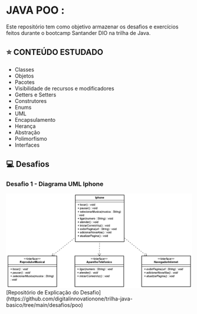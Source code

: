 # JAVA POO :
Este repositório tem como objetivo armazenar os desafios e exercícios feitos durante o bootcamp Santander DIO na trilha de Java.

## ⭐ CONTEÚDO ESTUDADO
- Classes
- Objetos
- Pacotes
- Visibilidade de recursos e modificadores
- Getters e Setters
- Construtores
- Enums
- UML
- Encapsulamento
- Herança
- Abstração
- Polimorfismo
- Interfaces


## 💻 Desafios

### Desafio 1 - Diagrama UML Iphone
<div><img src="iphone/Diagrama.png" width=auto>
[Repositório de Explicação do Desafio](https://github.com/digitalinnovationone/trilha-java-basico/tree/main/desafios/poo)
